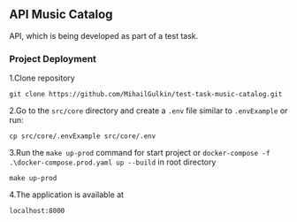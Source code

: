 ## API Music Catalog

API, which is being developed as part of a test task.

### Project Deployment

1.Clone repository

```
git clone https://github.com/MihailGulkin/test-task-music-catalog.git
```

2.Go to the `src/core` directory and create a `.env` file similar to `.envExample` or run:
```
cp src/core/.envExample src/core/.env
```
3.Run the `make up-prod` command for start project or `docker-compose -f .\docker-compose.prod.yaml up --build` in root 
directory

```
make up-prod
```

4.The application is available at

```
localhost:8000
```
